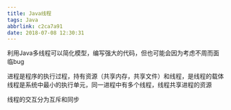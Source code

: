 ```yaml
---
title: Java线程
tags: Java
abbrlink: c2ca7a91
date: 2018-07-08 12:30:31
---
```



利用Java多线程可以简化模型，编写强大的代码，但也可能会因为考虑不周而面临bug

进程是程序的执行过程，持有资源（共享内存，共享文件）和线程，是线程的载体
线程是系统中最小的执行单元，同一进程中有多个线程，线程共享进程的资源

线程的交互分为互斥和同步



<!--more-->